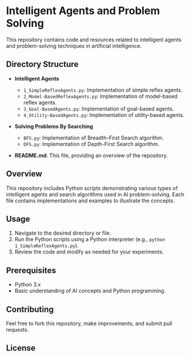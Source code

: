 # Intelligent Agents and Problem Solving

This repository contains code and resources related to intelligent agents and problem-solving techniques in artificial intelligence.

## Directory Structure

- **Intelligent Agents**
  - `1_SimpleReflexAgents.py`: Implementation of simple reflex agents.
  - `2_Model-BasedReflexAgents.py`: Implementation of model-based reflex agents.
  - `3_Goal-BasedAgents.py`: Implementation of goal-based agents.
  - `4_Utility-BasedAgents.py`: Implementation of utility-based agents.

- **Solving Problems By Searching**
  - `BFS.py`: Implementation of Breadth-First Search algorithm.
  - `DFS.py`: Implementation of Depth-First Search algorithm.

- **README.md**: This file, providing an overview of the repository.

## Overview

This repository includes Python scripts demonstrating various types of intelligent agents and search algorithms used in AI problem-solving. Each file contains implementations and examples to illustrate the concepts.

## Usage

1. Navigate to the desired directory or file.
2. Run the Python scripts using a Python interpreter (e.g., `python 1_SimpleReflexAgents.py`).
3. Review the code and modify as needed for your experiments.

## Prerequisites

- Python 3.x
- Basic understanding of AI concepts and Python programming.

## Contributing

Feel free to fork this repository, make improvements, and submit pull requests.

## License
